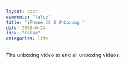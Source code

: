 ```yaml
--- 
layout: post
comments: "false"
title: "iPhone 3G S Unboxing "
date: 2009-6-24
link: "false"
categories: life
---
```

<p>The unboxing video to end all unboxing videos.</p>
<p><object width="480" height="295"><br />
<param name="movie" value="http://www.youtube.com/v/UrHoZheC8sU&hl=en&fs=1&rel=0"></param>
<param name="allowFullScreen" value="true"></param>
<param name="allowscriptaccess" value="always"></param><embed src="http://www.youtube.com/v/UrHoZheC8sU&hl=en&fs=1&rel=0" type="application/x-shockwave-flash" allowscriptaccess="always" allowfullscreen="true" width="480" height="295"></embed></object></p>
